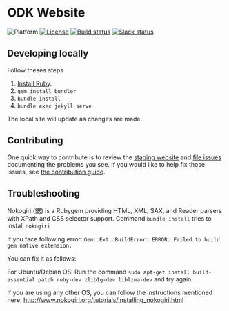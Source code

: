 # ODK Website

![Platform](https://img.shields.io/badge/platform-Jekyll-blue.svg) [![License](https://img.shields.io/badge/license-CC%20BY%204.0-blue.svg)](https://creativecommons.org/licenses/by/4.0/) [![Build status](https://circleci.com/gh/opendatakit/website.svg?style=shield&circle-token=:circle-token)](https://circleci.com/gh/opendatakit/website/) [![Slack status](http://slack.opendatakit.org/badge.svg)](http://slack.opendatakit.org/)

## Developing locally
Follow theses steps
1. [Install Ruby](https://www.ruby-lang.org/en/documentation/installation/). 
1. `gem install bundler`
1. `bundle install`
1. `bundle exec jekyll serve`

The local site will update as changes are made.

## Contributing

One quick way to contribute is to review the [staging website](http://staging.opendatakit.org) and [file issues](https://github.com/opendatakit/website/issues) documenting the problems you see. If you would like to help fix those issues, see [the contribution guide](CONTRIBUTING.md).

## Troubleshooting

Nokogiri (鋸) is a Rubygem providing HTML, XML, SAX, and Reader parsers with XPath and CSS selector support.
Command `bundle install` tries to install `nokogiri`

If you face following error:
	`Gem::Ext::BuildError: ERROR: Failed to build gem native extension.`

You can fix it as follows:

For Ubuntu/Debian OS:
Run the command `sudo apt-get install build-essential patch ruby-dev zlib1g-dev liblzma-dev` and try again.

If you are using any other OS, you can follow the instructions mentioned here:
http://www.nokogiri.org/tutorials/installing_nokogiri.html
